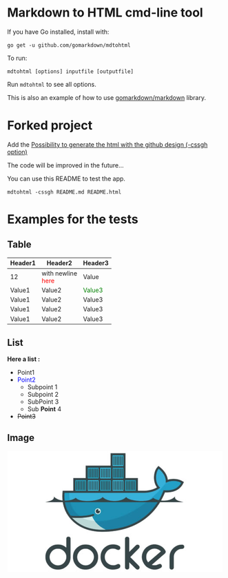 # Markdown to HTML cmd-line tool

If you have Go installed, install with:

    go get -u github.com/gomarkdown/mdtohtml

To run:

    mdtohtml [options] inputfile [outputfile]

Run `mdtohtml` to see all options.

This is also an example of how to use [gomarkdown/markdown](https://github.com/gomarkdown/markdown) library.

# Forked project

Add the [Possibility to generate the html with the github design (-cssgh option)](https://github.com/sindresorhus/github-markdown-css)

The code will be improved in the future...

You can use this README to test the app.

```
mdtohtml -cssgh README.md README.html
```

# Examples for the tests


## Table

Header1   | Header2              | Header3
--------- | -------------------- | --------------------
12        | with newline<br><span style="color:red">here</span> | Value
Value1    | Value2               | <span style="color:green">Value3</span>
Value1    | Value2               | Value3
Value1    | Value2               | Value3
Value1    | Value2               | Value3

## List 

**Here a list :**

* Point1
* <span style="color:blue">Point2</span>
    * Subpoint 1
    * Subpoint 2
    * SubPoint 3
    * Sub **Point** 4
* ~~Point3~~


## Image

![Example](img/Logo-Docker-.jpg)